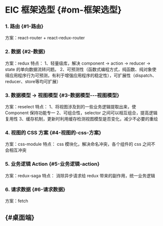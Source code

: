 # EIC 框架选型 {#om-框架选型}



### 1. 路由 {#1-路由}

方案：react-router + react-redux-router

### 2. 数据 {#2-数据}

方案：redux 特点： 1、轻量级库，解决 component -&gt; action -&gt; reducer -&gt; state 的单向数据流转问题。 2、可预测性（函数式编程方式，纯函数、纯对象使得应用程序行为可预测，有利于增强应用程序的稳定性），可扩展性（dispatch、reducer、store等均可扩展）

### 3. 数据模型 -&gt; 视图模型 {#3-数据模型---视图模型}

方案：reselect 特点： 1、将视图涉及到的一些业务逻辑提取出来，使 Component 保持功能专一 2、可组合性，selector 之间可以相互组合，提高逻辑复用性 3、缓存机制，更新时利用缓存检测视图模型是否变化，减少不必要的重绘

### 4. 视图的 CSS 方案 {#4-视图的-css-方案}

方案：css-module 特点： css 模块化，解决命名冲突，各个组件的 css 之间不会相互冲突

### 5. 业务逻辑 Action {#5-业务逻辑-action}

方案：redux-saga 特点： 消除异步请求给 redux 带来的副作用，统一业务逻辑

### 6. 请求数据 {#6-请求数据}

方案：fetch



##  {#桌面端}



